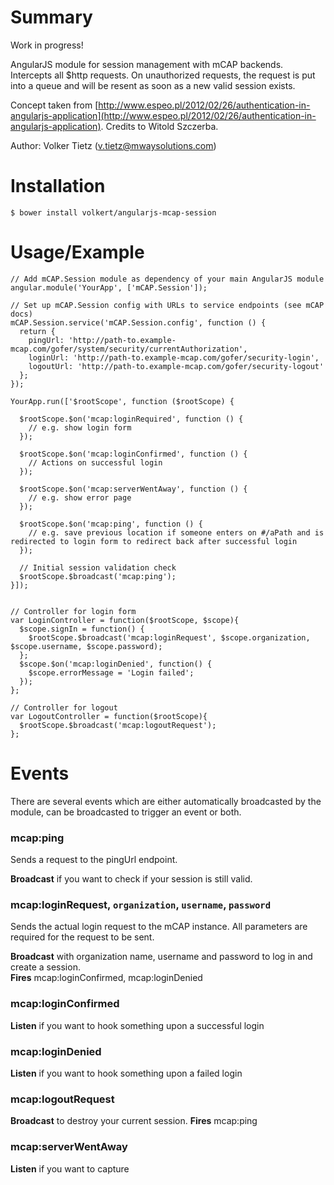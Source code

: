 # Summary

Work in progress!

AngularJS module for session management with mCAP backends. Intercepts all $http requests. On unauthorized requests, the request is put into a queue and will be resent as soon as a new valid session exists.

Concept taken from [http://www.espeo.pl/2012/02/26/authentication-in-angularjs-application](http://www.espeo.pl/2012/02/26/authentication-in-angularjs-application). Credits to Witold Szczerba.

Author: Volker Tietz (v.tietz@mwaysolutions.com)

# Installation

`$ bower install volkert/angularjs-mcap-session`

# Usage/Example

```
// Add mCAP.Session module as dependency of your main AngularJS module
angular.module('YourApp', ['mCAP.Session']);

// Set up mCAP.Session config with URLs to service endpoints (see mCAP docs)
mCAP.Session.service('mCAP.Session.config', function () {
  return {
    pingUrl: 'http://path-to.example-mcap.com/gofer/system/security/currentAuthorization',
    loginUrl: 'http://path-to.example-mcap.com/gofer/security-login',
    logoutUrl: 'http://path-to.example-mcap.com/gofer/security-logout'
  };
});

YourApp.run(['$rootScope', function ($rootScope) {

  $rootScope.$on('mcap:loginRequired', function () {
    // e.g. show login form
  });

  $rootScope.$on('mcap:loginConfirmed', function () {
    // Actions on successful login
  });

  $rootScope.$on('mcap:serverWentAway', function () {
    // e.g. show error page
  });

  $rootScope.$on('mcap:ping', function () {
    // e.g. save previous location if someone enters on #/aPath and is redirected to login form to redirect back after successful login
  });

  // Initial session validation check
  $rootScope.$broadcast('mcap:ping');
}]);


// Controller for login form
var LoginController = function($rootScope, $scope){
  $scope.signIn = function() {
    $rootScope.$broadcast('mcap:loginRequest', $scope.organization, $scope.username, $scope.password);
  };
  $scope.$on('mcap:loginDenied', function() {
    $scope.errorMessage = 'Login failed';
  });
};

// Controller for logout
var LogoutController = function($rootScope){
  $rootScope.$broadcast('mcap:logoutRequest');
};
```

# Events

There are several events which are either automatically broadcasted by the module, can be broadcasted to trigger an event or both.

### mcap:ping

Sends a request to the pingUrl endpoint.

**Broadcast** if you want to check if your session is still valid.

### mcap:loginRequest, `organization`, `username`, `password`

Sends the actual login request to the mCAP instance. All parameters are required for the request to be sent.

**Broadcast** with organization name, username and password to log in and create a session.    
**Fires** mcap:loginConfirmed, mcap:loginDenied

### mcap:loginConfirmed

**Listen** if you want to hook something upon a successful login

### mcap:loginDenied

**Listen** if you want to hook something upon a failed login

### mcap:logoutRequest

**Broadcast** to destroy your current session. 
**Fires** mcap:ping

### mcap:serverWentAway

**Listen** if you want to capture



